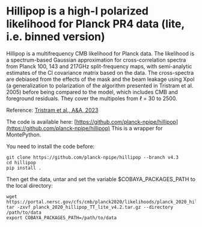# Hillipop is a high-l polarized likelihood for Planck PR4 data (lite, i.e. binned version)

Hillipop is a multifrequency CMB likelihood for Planck data. The likelihood is a spectrum-based Gaussian approximation for cross-correlation spectra from Planck 100, 143 and 217GHz split-frequency maps, with semi-analytic estimates of the Cl covariance matrix based on the data. The cross-spectra are debiased from the effects of the mask and the beam leakage using Xpol (a generalization to polarization of the algorithm presented in Tristram et al. 2005) before being compared to the model, which includes CMB and foreground residuals. They cover the multipoles from &ell; = 30 to 2500.

Reference: 
[Tristram et al., A&A, 2023](https://arxiv.org/abs/2309.10034)

The code is available here:
[https://github.com/planck-npipe/hillipop](https://github.com/planck-npipe/hillipop)
This is a wrapper for MontePython.

You need to install the code before:
```
git clone https://github.com/planck-npipe/hillipop --branch v4.3
cd hillipop
pip install .
```

Then get the data, untar and set the variable $COBAYA_PACKAGES_PATH to the local directory:
```
wget https://portal.nersc.gov/cfs/cmb/planck2020/likelihoods/planck_2020_hillipop_TT_lite_v4.2.tar.gz
tar -zxvf planck_2020_hillipop_TT_lite_v4.2.tar.gz --directory /path/to/data
export COBAYA_PACKAGES_PATH=/path/to/data
```
